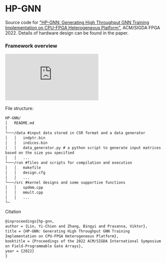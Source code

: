 # HP-GNN

Source code for ["HP-GNN: Generating High Throughput GNN Training Implementation on CPU-FPGA Heterogeneous Platform"](https://dl.acm.org/doi/10.1145/3490422.3502359), ACM/SIGDA FPGA 2022.
Details of hardware design can be found in the paper.

### Framework overview
![framework](https://github.com/jasonlin316/HP-GNN/blob/main/pic/framework.pdf)

File structure:
```
HP-GNN/
│   README.md
│
└───/data #input data stored in CSR format and a data generator
│   │   indptr.bin
│   │   indices.bin
│   │   data_generator.py # a python script to generate input matrices based on the size you specified
│   │   ...
└───/run #files and scripts for compilation and execution
│   │   makefile
│   │   design.cfg
│   │   ...
└───/src #kernel designs and some supportive functions
│   │   spdmm.cpp
│   │   mmult.cpp
│   │   ...
└─
```

Citation
```
@inproceedings{hp-gnn,
author = {Lin, Yi-Chien and Zhang, Bingyi and Prasanna, Viktor},
title = {HP-GNN: Generating High Throughput GNN Training Implementation on CPU-FPGA Heterogeneous Platform},
booktitle = {Proceedings of the 2022 ACM/SIGDA International Symposium on Field-Programmable Gate Arrays},
year = {2022}
}

```
